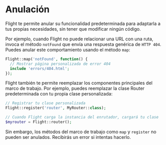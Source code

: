 # Anulación

Flight te permite anular su funcionalidad predeterminada para adaptarla a tus propias necesidades,
sin tener que modificar ningún código.

Por ejemplo, cuando Flight no puede relacionar una URL con una ruta, invoca el método `notFound`
que envía una respuesta genérica de `HTTP 404`. Puedes anular este comportamiento
usando el método `map`:

```php
Flight::map('notFound', function() {
  // Mostrar página personalizada de error 404
  include 'errors/404.html';
});
```

Flight también te permite reemplazar los componentes principales del marco de trabajo.
Por ejemplo, puedes reemplazar la clase Router predeterminada con tu propia clase personalizada:

```php
// Registrar tu clase personalizada
Flight::register('router', MyRouter::class);

// Cuando Flight carga la instancia del enrutador, cargará tu clase
$myrouter = Flight::router();
```

Sin embargo, los métodos del marco de trabajo como `map` y `register` no pueden ser anulados. 
Recibirás un error si intentas hacerlo.